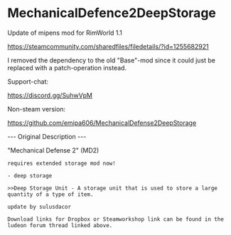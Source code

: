 # MechanicalDefence2DeepStorage

Update of mipens mod for RimWorld 1.1

https://steamcommunity.com/sharedfiles/filedetails/?id=1255682921

I removed the dependency to the old "Base"-mod since it could just be replaced with a patch-operation instead.

Support-chat:

https://discord.gg/SuhwVpM

Non-steam version:

https://github.com/emipa606/MechanicalDefense2DeepStorage
	
--- Original Description ---

"Mechanical Defense 2" (MD2)
	
	requires extended storage mod now!
	
	- deep storage
	
	>>Deep Storage Unit - A storage unit that is used to store a large quantity of a type of item.
	
	update by sulusdacor
	
	Download links for Dropbox or Steamworkshop link can be found in the ludeon forum thread linked above.
